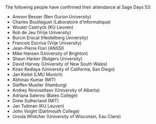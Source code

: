 The following people have confirmed their attendance at Sage Days 53:

  * Amnon Besser (Ben Gurion University)
  * Charles Bouillaguet (Laboratoire d'Informatique)
  * Wouter Castryck (KU Leuven)
  * Rob de Jeu (Vrije University)
  * Burcin Erocal (Heidelberg University)
  * Francois Escriva (Vrije University)
  * Jean-Pierre Flori (ANSSI)
  * Mike Hansen (University of Brighton)
  * Shaun Harker (Rutgers University)
  * David Harvey (University of New South Wales)
  * Kiran Kedlaya (University of California, San Diego)
  * Jan Keitel (LMU Munich)
  * Abhinav Kumar (MIT)
  * Steffen Mueller (Hamburg)
  * Andrey Novoseltsev (University of Alberta)
  * Adriana Salerno (Bates College)
  * Drew Sutherland (MIT)
  * Jan Tuitman (KU Leuven)
  * John Voight (Dartmouth College)
  * Ursula Whitcher (University of Wisconsin, Eau Claire)
